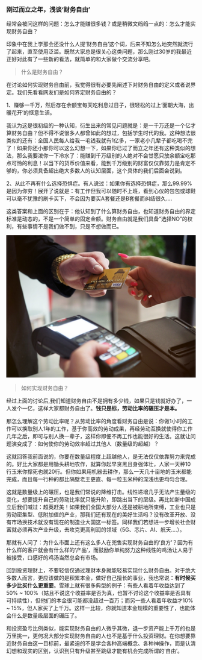 ### 刚过而立之年，浅谈‘财务自由’

经常会被问这样的问题：怎么才能赚很多钱？或是稍微文绉绉一点的：怎么才能实现财务自由？

印象中在我上学那会还没什么人提‘财务自由’这个词，后来不知怎么地突然就流行了起来，直至使用泛滥。既然大家总是很关心这类问题，那么刚过30岁的我最近正好对此有了一些新的看法，就简单的和大家做个交流分享吧。

> 什么是财务自由？

在讨论如何实现财务自由前，我觉得很有必要先阐述下对财务自由的定义或者说界定。我们先看看网友们是如何界定财务自由的？

1、赚够一千万，然后存在余额宝每天吃利息过日子，很轻松的过上‘面朝大海，出暖花开’的惬意生活。

我认为这是很初级的一种认知，衍生出来的常见问题就是：是一千万还是一个亿才算财务自由？但不得不说很多人都曾如此的想过，包括学生时代的我。这种想法很类似的还有：全国人民每人给我一毛钱我就有1亿多，一家老小几辈子都吃喝不完了！如果你还小那你可以这么幻想一下，如果你已过了而立之年还有这种类似的想法，那么我要泼你一下冷水了：能赚到千万级别的人绝对不会甘愿只放余额宝吃那点可怜的利息！以当下的货币价值来看，能到千万级别的财富仅仅靠努力是肯定不够的，你必须具备超出绝大多数人的认知层面，这个具体的我们后面会说到。

2、从此不再有什么选择恐惧症。有人说过：如果你有选择恐惧症，那么99.99%是因为你穷！展开了说就是：有工作但我可以随时不上班，看到心仪的包包或球鞋可以毫不犹豫的刷卡买下，不会因为要买A套餐还是B套餐而纠结很久....

这类答案和上面的区别在于：他认知到了什么算财务自由，也知道财务自由的界定标准是动态的，不是一个简单的固定金额。财务自由就是我们具备“选择NO”的权利，有些事情不是我们做不到，只是不想做而已。

![刷卡](../img/talk-cwzy-1.jpg)

> 如何实现财务自由？

经过上面的讨论后,我们知道财务自由不是拥有多少钱，如果只是钱就好办了，一人发个一亿，这样大家都财务自由了。**钱只是标，劳动比率的碾压才是本。** 

那怎么理解这个劳动比率呢？从劳动比率的角度看财务自由是说：你做1小时的工作可以换取别人1年的工作，基于你高效的劳动成果，再经劳动互换就使得你工作几年之后，即可与别人换一辈子，这样你即便不再工作也能很好的生活。这就让问题演变成了：如何使你的劳动效率超过其他人（数量级的超越）？

这就回答我前面说的，你要在数量级程度上超越他人，是无法仅仅依靠努力来完成的。好比大家都是用锄头耕地农作，就算你起早贪黑且身强体壮，人家一天种10行玉米你撑死也就20行。但你如果用机器去耕作，那么一天几十亩地的玉米都能完成，而且每一行种的都比隔壁老王更直、每一粒玉米种的深浅也更均匀合理。

这就是数量级上的碾压，也是我们常说的降维打击。线性递增几乎无法产生量级的变化，想要提升自己的劳动比率就只能升阶，即跳出当下的层级。再比如新中国成立后我们喊过：超英赶美！如果我们全国大部分人还是被耕地所束缚，工业也只是劳动密集型、低附加值的产业，那我们还有现在的美好生活吗？没有改革开放、没有市场换技术就没有现在的制造业大国这一标签。同样我们若想进一步增长社会财富就必须再次产业升级，去攻克更高利润的领域（5G、芯片、AI、航天....）。

那就有人问了：为什么市面上还有这么多人在兜售实现财务自由的‘良方’？因为有什么样的客户就会有什么样的‘产品’，而鼓励你单纯努力这种线性的鸡汤让人易于被接受，口感好的鸡汤当然总会有市场。

回到投资理财上，不要轻信仅通过理财本身就能轻易实现什么财务自由。对于绝大多数人而言，更应该做的是积累本金，做好自己擅长的事业，我也常说：**有时候买多少比买什么更重要**。雪球上就有很多典型的例子：有些人看着年收益达到了50% ~ 100%（姑且不说这个收益率是否为真，也暂不讨论这个收益率是否具有可持续性），但他们的本金很可能都没超过一百万；而另一些人看着年收益才10% ~ 15%，但人家买了上千万。这样一比较，你就知道本金规模的重要性了，也能体会什么是数量级层面的碾压了。

和投资盈亏比例类似，能实现财务自由的人微乎其微，退一步资产能上千万的也是万里挑一，更何况大部分实现财务自由的人也不是基于什么投资理财。在你想要靠近财务自由这一目标前，最紧迫的不是学会各种高端概念、各种神操作，而是认清幻想和现实的区别，认识到只有升级甚至跳级才能有机会完成所谓的‘自由’。
